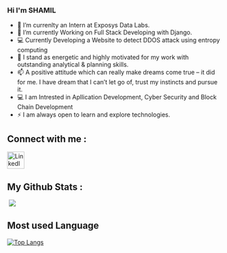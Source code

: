 ### Hi I'm SHAMIL

- 🔭 I’m currenlty an Intern at Exposys Data Labs.
- 🌱 I’m currently Working on Full Stack Developing with Django.
- 💻 Currently Developing a Website to detect DDOS attack using entropy computing
- 💬 I stand as energetic and highly motivated for my work with outstanding analytical & planning skills.
- 📫 A positive attitude which can really make dreams come true – it did for me. I have dream that I can’t let go of, trust my instincts and pursue it.
- 💻 I am Intrested in Apllication Development, Cyber Security and Block Chain Development
- ⚡ I am always open to learn and explore technologies. 

## Connect with me :

<p align="left">
<a href=https://www.linkedin.com/in/shamil-t target="blank"><img align="center" src="https://image.flaticon.com/icons/png/512/174/174857.png" alt="LinkedIn" height="40" width="40" /></a>
</p>

## My Github Stats :

<img />
<img src="https://github-readme-stats.vercel.app/api?username=shamil-t&&show_icons=true&title_color=#014f52&icon_color=bb2acf&text_color=68a685&bg_color=021836" />

## Most used Language

[![Top Langs](https://github-readme-stats.vercel.app/api/top-langs/?username=shamil-t&langs_count=8)](https://github.com/shamil-t/README.md)

